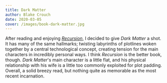 ```yaml
---
title: Dark Matter
author: Blake Crouch
date: 2020-03-05
cover: /images/book-dark-matter.jpg
---
```


After reading and enjoying [_Recursion_](/reading/recursion), I decided to give _Dark Matter_ a shot. It has many of the same hallmarks; twisting labyrinths of plotlines woken together by a central technological concept, creating tension for the main characters in incredibly personal ways. I think _Recursion_ is the better book, though. _Dark Matter_'s main character is a little flat, and his physical relationship with his wife is a little too commonly exploited for plot padding. Overall, a solid breezy read, but nothing quite as memorable as the most recent incarnation. 